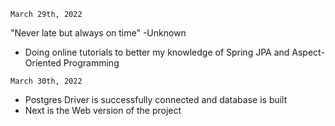 ```
March 29th, 2022
```
"Never late but always on time" -Unknown
- Doing online tutorials to better my knowledge of Spring JPA and Aspect-Oriented Programming

```
March 30th, 2022
```
- Postgres Driver is successfully connected and database is built
- Next is the Web version of the project